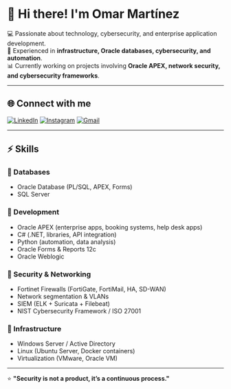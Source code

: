 # 👋 Hi there! I'm Omar Martínez  

💻 Passionate about technology, cybersecurity, and enterprise application development.  
🔐 Experienced in **infrastructure, Oracle databases, cybersecurity, and automation**.  
📊 Currently working on projects involving **Oracle APEX, network security, and cybersecurity frameworks**.  

---

## 🌐 Connect with me

[![LinkedIn](https://img.shields.io/badge/LinkedIn-0077B5?style=for-the-badge&logo=linkedin&logoColor=white)](https://www.linkedin.com/in/omar-martinez-02aaab195/)     [![Instagram](https://img.shields.io/badge/Instagram-E4405F?style=for-the-badge&logo=instagram&logoColor=white)](https://www.instagram.com/techietechrd/)     [![Gmail](https://img.shields.io/badge/Gmail-D14836?style=for-the-badge&logo=gmail&logoColor=white)](mailto:omaremartnz@gmail.com)  

---

## ⚡ Skills

### 🔹 Databases
- Oracle Database (PL/SQL, APEX, Forms)  
- SQL Server  

### 🔹 Development
- Oracle APEX (enterprise apps, booking systems, help desk apps)  
- C# (.NET, libraries, API integration)  
- Python (automation, data analysis)
- Oracle Forms & Reports 12c
- Oracle Weblogic

### 🔹 Security & Networking
- Fortinet Firewalls (FortiGate, FortiMail, HA, SD-WAN)  
- Network segmentation & VLANs  
- SIEM (ELK + Suricata + Filebeat)  
- NIST Cybersecurity Framework / ISO 27001  

### 🔹 Infrastructure
- Windows Server / Active Directory  
- Linux (Ubuntu Server, Docker containers)  
- Virtualization (VMware, Oracle VM)  

---

⭐ **"Security is not a product, it’s a continuous process."**  
